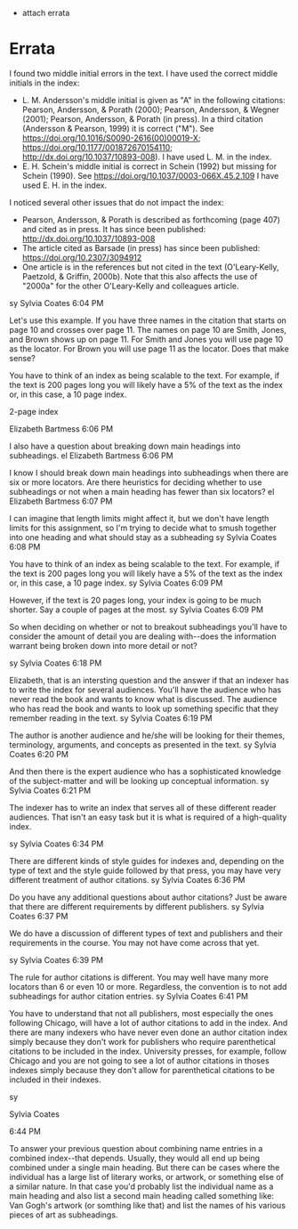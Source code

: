 
* attach errata



# Errata

I found two middle initial errors in the text. I have used the correct middle initials in the index:
* L. M. Andersson's middle initial is given as "A" in the following citations: Pearson, Andersson, & Porath (2000); Pearson, Andersson, & Wegner (2001); Pearson, Andersson, & Porath (in press). In a third citation (Andersson & Pearson, 1999) it is correct ("M"). See https://doi.org/10.1016/S0090-2616(00)00019-X; https://doi.org/10.1177/001872670154110; http://dx.doi.org/10.1037/10893-008). I have used L. M. in the index. 
* E. H. Schein's middle initial is correct in Schein (1992) but missing for Schein (1990). See https://doi.org/10.1037/0003-066X.45.2.109 I have used E. H. in the index. 


I noticed several other issues that do not impact the index: 
* Pearson, Andersson, & Porath is described as forthcoming (page 407) and cited as in press. It has since been published: http://dx.doi.org/10.1037/10893-008
* The article cited as Barsade (in press) has since been published: https://doi.org/10.2307/3094912
* One article is in the references but not cited in the text (O'Leary-Kelly, Paetzold, & Griffin, 2000b). Note that this also affects the use of "2000a" for the other O'Leary-Kelly and colleagues article. 



sy
Sylvia Coates
6:04 PM

Let's use this example. If you have three names in the citation that starts on page 10 and crosses over page 11.
The names on page 10 are Smith, Jones, and Brown shows up on page 11.
For Smith and Jones you will use page 10 as the locator.
For Brown you will use page 11 as the locator.
Does that make sense?

You have to think of an index as being scalable to the text. For example, if the text is 200 pages long you will likely have a 5% of the text as the index or, in this case, a 10 page index.

2-page index

Elizabeth Bartmess
6:06 PM

I also have a question about breaking down main headings into subheadings.
el
Elizabeth Bartmess
6:06 PM

I know I should break down main headings into subheadings when there are six or more locators. Are there heuristics for deciding whether to use subheadings or not when a main heading has fewer than six locators?
el
Elizabeth Bartmess
6:07 PM

I can imagine that length limits might affect it, but we don't have length limits for this assignment, so I'm trying to decide what to smush together into one heading and what should stay as a subheading
sy
Sylvia Coates
6:08 PM

You have to think of an index as being scalable to the text. For example, if the text is 200 pages long you will likely have a 5% of the text as the index or, in this case, a 10 page index.
sy
Sylvia Coates
6:09 PM

However, if the text is 20 pages long, your index is going to be much shorter. Say a couple of pages at the most.
sy
Sylvia Coates
6:09 PM

So when deciding on whether or not to breakout subheadings you'll have to consider the amount of detail you are dealing with--does the information warrant being broken down into more detail or not?


sy
Sylvia Coates
6:18 PM

Elizabeth, that is an intersting question and the answer if that an indexer has to write the index for several audiences. You'll have the audience who has never read the book and wants to know what is discussed. The audience who has read the book and wants to look up something specific that they remember reading in the text.
sy
Sylvia Coates
6:19 PM

The author is another audience and he/she will be looking for their themes, terminology, arguments, and concepts as presented in the text.
sy
Sylvia Coates
6:20 PM

And then there is the expert audience who has a sophisticated knowledge of the subject-matter and will be looking up conceptual information.
sy
Sylvia Coates
6:21 PM

The indexer has to write an index that serves all of these different reader audiences. That isn't an easy task but it is what is required of a high-quality index.


sy
Sylvia Coates
6:34 PM

There are different kinds of style guides for indexes and, depending on the type of text and the style guide followed by that press, you may have very different treatment of author citations.
sy
Sylvia Coates
6:36 PM

Do you have any additional questions about author citations? Just be aware that there are different requirements by different publishers.
sy
Sylvia Coates
6:37 PM

We do have a discussion of different types of text and publishers and their requirements in the course. You may not have come across that yet.


sy
Sylvia Coates
6:39 PM

The rule for author citations is different. You may well have many more locators than 6 or even 10 or more. Regardless, the convention is to not add subheadings for author citation entries.
sy
Sylvia Coates
6:41 PM

You have to understand that not all publishers, most especially the ones following Chicago, will have a lot of author citations to add in the index. And there are many indexers who have never even done an author citation index simply because they don't work for publishers who require parenthetical citations to be included in the index. University presses, for example, follow Chicago and you are not going to see a lot of author citations in thoses indexes simply because they don't allow for parenthetical citations to be included in their indexes.


sy

Sylvia Coates

6:44 PM

To answer your previous question about combining name entries in a combined index--that depends. Usually, they would all end up being combined under a single main heading. But there can be cases where the individual has a large list of literary works, or artwork, or something else of a similar nature. In that case you'd probably list the individual name as a main heading and also list a second main heading called something like: Van Gogh's artwork (or somthing like that) and list the names of his various pieces of art as subheadings.



